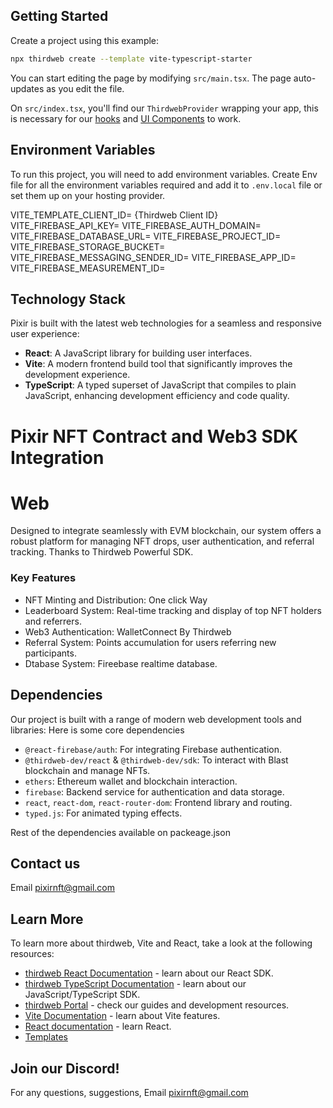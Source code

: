 ## Getting Started

Create a project using this example:

```bash
npx thirdweb create --template vite-typescript-starter
```

You can start editing the page by modifying `src/main.tsx`. The page auto-updates as you edit the file.

On `src/index.tsx`, you'll find our `ThirdwebProvider` wrapping your app, this is necessary for our [hooks](https://portal.thirdweb.com/react) and
[UI Components](https://portal.thirdweb.com/ui-components) to work.

## Environment Variables

To run this project, you will need to add environment variables. Create Env file for all the environment variables required and add it to `.env.local` file or set them up on your hosting provider.

VITE_TEMPLATE_CLIENT_ID= {Thirdweb Client ID}
VITE_FIREBASE_API_KEY=
VITE_FIREBASE_AUTH_DOMAIN=
VITE_FIREBASE_DATABASE_URL=
VITE_FIREBASE_PROJECT_ID=
VITE_FIREBASE_STORAGE_BUCKET=
VITE_FIREBASE_MESSAGING_SENDER_ID=
VITE_FIREBASE_APP_ID=
VITE_FIREBASE_MEASUREMENT_ID=


## Technology Stack

Pixir is built with the latest web technologies for a seamless and responsive user experience:

- **React**: A JavaScript library for building user interfaces.
- **Vite**: A modern frontend build tool that significantly improves the development experience.
- **TypeScript**: A typed superset of JavaScript that compiles to plain JavaScript, enhancing development efficiency and code quality.

# Pixir NFT Contract and Web3 SDK Integration

# Web

Designed to integrate seamlessly with EVM blockchain, our system offers a robust platform for managing NFT drops, user authentication, and referral tracking.
Thanks to Thirdweb Powerful SDK.

### Key Features

- NFT Minting and Distribution: One click Way
- Leaderboard System: Real-time tracking and display of top NFT holders and referrers.
- Web3 Authentication: WalletConnect By Thirdweb
- Referral System: Points accumulation for users referring new participants. 
- Dtabase System: Fireebase realtime database. 


## Dependencies

Our project is built with a range of modern web development tools and libraries:
Here is some core dependencies

- `@react-firebase/auth`: For integrating Firebase authentication.
- `@thirdweb-dev/react` & `@thirdweb-dev/sdk`: To interact with Blast blockchain and manage NFTs.
- `ethers`: Ethereum wallet and blockchain interaction.
- `firebase`: Backend service for authentication and data storage.
- `react`, `react-dom`, `react-router-dom`: Frontend library and routing.
- `typed.js`: For animated typing effects.

Rest of the dependencies available on packeage.json

## Contact us
Email pixirnft@gmail.com

## Learn More

To learn more about thirdweb, Vite and React, take a look at the following resources:

- [thirdweb React Documentation](https://docs.thirdweb.com/react) - learn about our React SDK.
- [thirdweb TypeScript Documentation](https://docs.thirdweb.com/react) - learn about our JavaScript/TypeScript SDK.
- [thirdweb Portal](https://docs.thirdweb.com/react) - check our guides and development resources.
- [Vite Documentation](https://vitejs.dev/guide/) - learn about Vite features.
- [React documentation](https://reactjs.org/) - learn React.
- [Templates](https://thirdweb.com/templates)

## Join our Discord!

For any questions, suggestions, Email pixirnft@gmail.com

